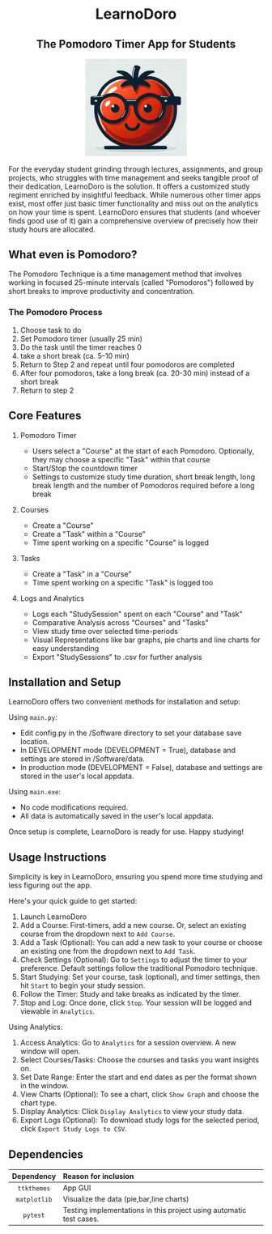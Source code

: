 <h1 align="center" style="font-weight: bold;"> LearnoDoro </h1>
<h2 align="center" style="font-weight: bold;"> The Pomodoro Timer App for Students </h2>

<p align="center">
<img src="docs/LearnoDoroLogo1.png" alt="LearnoDoro Logo" width="200"/>
</p>

For the everyday student grinding through lectures, assignments, and group projects, who struggles with time management and seeks tangible proof of their dedication, LearnoDoro is the solution. It offers a customized study regiment enriched by insightful feedback. While numerous other timer apps exist, most offer just basic timer functionality and miss out on the analytics on how your time is spent. LearnoDoro ensures that students (and whoever finds good use of it) gain a comprehensive overview of precisely how their study hours are allocated.

## **What even is Pomodoro?**

The Pomodoro Technique is a time management method that involves working in focused 25-minute intervals (called "Pomodoros") followed by short breaks to improve productivity and concentration.

### **The Pomodoro Process**

1. Choose task to do
2. Set Pomodoro timer (usually 25 min)
3. Do the task until the timer reaches 0
4. take a short break (ca. 5–10 min)
5. Return to Step 2 and repeat until four pomodoros are completed
6. After four pomodoros, take a long break (ca. 20-30 min) instead of a short break
7. Return to step 2

## **Core Features**

1) Pomodoro Timer
   - Users select a "Course" at the start of each Pomodoro. Optionally, they may choose a specific "Task" within that course
   - Start/Stop the countdown timer
   - Settings to customize study time duration, short break length, long break length and the number of Pomodoros required before a long break

2) Courses
   - Create a "Course"
   - Create a "Task" within a "Course"
   - Time spent working on a specific "Course" is logged

3) Tasks
   - Create a "Task" in a "Course"
   - Time spent working on a specific "Task" is logged too

4) Logs and Analytics
   - Logs each "StudySession" spent on each "Course" and "Task"
   - Comparative Analysis across "Courses" and "Tasks"
   - View study time over selected time-periods
   - Visual Representations like bar graphs, pie charts and line charts for easy understanding
   - Export "StudySessions" to .csv for further analysis

## **Installation and Setup**

LearnoDoro offers two convenient methods for installation and setup:

Using `main.py`:

- Edit config.py in the /Software directory to set your database save location.
- In DEVELOPMENT mode (DEVELOPMENT = True), database and settings are stored in /Software/data.
- In production mode (DEVELOPMENT = False), database and settings are stored in the user's local appdata.

Using `main.exe`:

- No code modifications required.
- All data is automatically saved in the user's local appdata.

Once setup is complete, LearnoDoro is ready for use. Happy studying!

## **Usage Instructions**

Simplicity is key in LearnoDoro, ensuring you spend more time studying and less figuring out the app.

Here's your quick guide to get started:

1. Launch LearnoDoro
2. Add a Course: First-timers, add a new course. Or, select an existing course from the dropdown next to `Add Course`.
3. Add a Task (Optional): You can add a new task to your course or choose an existing one from the dropdown next to `Add Task`.
4. Check Settings (Optional): Go to `Settings` to adjust the timer to your preference. Default settings follow the traditional Pomodoro technique.
5. Start Studying: Set your course, task (optional), and timer settings, then hit `Start` to begin your study session.
6. Follow the Timer: Study and take breaks as indicated by the timer.
7. Stop and Log: Once done, click `Stop`. Your session will be logged and viewable in `Analytics`.

Using Analytics:

1. Access Analytics: Go to `Analytics` for a session overview. A new window will open.
2. Select Courses/Tasks: Choose the courses and tasks you want insights on.
3. Set Date Range: Enter the start and end dates as per the format shown in the window.
4. View Charts (Optional): To see a chart, click `Show Graph` and choose the chart type.
5. Display Analytics: Click `Display Analytics` to view your study data.
6. Export Logs (Optional): To download study logs for the selected period, click `Export Study Logs to CSV`.

## **Dependencies**

| Dependency | Reason for inclusion |
|:----------:|:---------------------|
|  `ttkthemes`  | App GUI |
|  `matplotlib`  | Visualize the data (pie,bar,line charts) |
|  `pytest`  | Testing implementations in this project using automatic test cases. |
